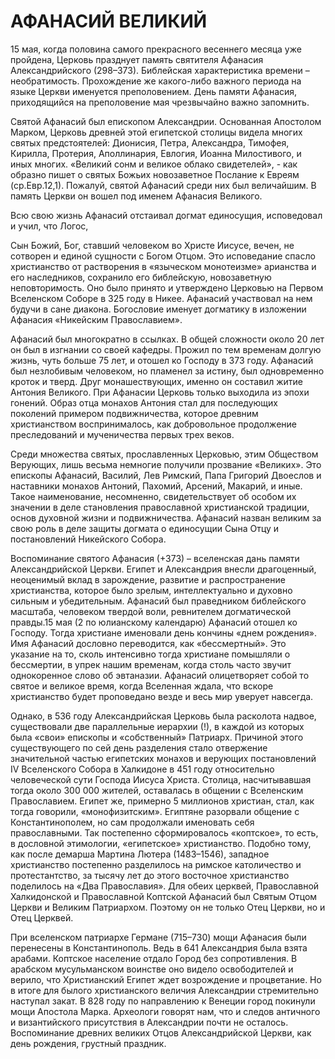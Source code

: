 # АФАНАСИЙ ВЕЛИКИЙ

15 мая, когда половина самого прекрасного весеннего месяца уже пройдена, Церковь празднует память святителя Афанасия Александрийского (298–373). Библейская характеристика времени – необратимость. Прохождение же какого-либо важного периода на языке Церкви именуется преполовением. День памяти Афанасия, приходящийся на преполовение мая чрезвычайно важно запомнить.

Святой Афанасий был епископом Александрии. Основанная Апостолом Марком, Церковь древней этой египетской столицы видела многих святых предстоятелей: Дионисия, Петра, Александра, Тимофея, Кирилла, Протерия, Аполлинария, Евлогия, Иоанна Милостивого, и иных многих. «Великий сонм и великое облако свидетелей», - как образно пишет о святых Божьих новозаветное Послание к Евреям (ср.Евр.12,1). Пожалуй, святой Афанасий среди них был величайшим. В память Церкви он вошел под именем Афанасия Великого.

Всю свою жизнь Афанасий отстаивал догмат единосущия, исповедовал и учил, что Логос,

Сын Божий, Бог, ставший человеком во Христе Иисусе, вечен, не сотворен и единой сущности с Богом Отцом. Это исповедание спасло христианство от растворения в «языческом монотеизме» арианства и его наследников, сохранило его библейскую, новозаветную неповторимость. Оно было принято и утверждено Церковью на Первом Вселенском Соборе в 325 году в Никее. Афанасий участвовал на нем будучи в сане диакона. Богословие именует догматику в изложении Афанасия «Никейским Православием».

Афанасий был многократно в ссылках. В общей сложности около 20 лет он был в изгнании со своей кафедры. Прожил по тем временам долгую жизнь, чуть больше 75 лет, и отошел ко Господу в 373 году. Афанасий был незлобивым человеком, но пламенел за истину, был одновременно кроток и тверд. Друг монашествующих, именно он составил житие Антония Великого. При Афанасии Церковь только выходила из эпохи гонений. Образ отца монахов Антония стал для последующих поколений примером подвижничества, которое древним христианством воспринималось, как добровольное продолжение преследований и мученичества первых трех веков.

Среди множества святых, прославленных Церковью, этим Обществом Верующих, лишь весьма немногие получили прозвание «Великих». Это епископы Афанасий, Василий, Лев Римский, Папа Григорий Двоеслов и наставники монахов Антоний, Пахомий, Арсений, Макарий, и иные. Такое наименование, несомненно, свидетельствует об особом их значении в деле становления православной христианской традиции, основ духовной жизни и подвижничества. Афанасий назван великим за свою роль в деле защиты догмата о единосущии Сына Отцу и постановлений Никейского Собора.

Воспоминание святого Афанасия (+373) – вселенская дань памяти Александрийской Церкви. Египет и Александрия внесли драгоценный, неоценимый вклад в зарождение, развитие и распространение христианства, которое было зрелым, интеллектуально и духовно сильным и убедительным. Афанасий был праведником библейского масштаба, человеком твердой воли, ревнителем догматической правды.15 мая (2 по юлианскому календарю) Афанасий отошел ко Господу. Тогда христиане именовали день кончины «днем рождения». Имя Афанасий дословно переводится, как «бессмертный». Это указание на то, сколь интенсивно тогда христиане помышляли о бессмертии, в упрек нашим временам, когда столь часто звучит однокоренное слово об эвтаназии. Афанасий олицетворяет собой то святое и великое время, когда Вселенная ждала, что вскоре христианство будет проповедано везде и весь мир уверует навсегда.

Однако, в 536 году Александрийская Церковь была расколота надвое, существовали две параллельные иерархии (!), в каждой из которых была «свои» епископы и «собственный» Патриарх. Причиной этого существующего по сей день разделения стало отвержение значительной частью египетских монахов и верующих постановлений IV Вселенского Собора в Халкидоне в 451 году относительно человеческой сути Господа Иисуса Христа. Столица, насчитывавшая тогда около 300 000 жителей, оставалась в общении с Вселенским Православием. Египет же, примерно 5 миллионов христиан, стал, как тогда говорили, «монофизитским». Египтяне разорвали общение с Константинополем, но сам продолжали именовать себя православными. Так постепенно сформировалось «коптское», то есть, в дословной этимологии, «египетское» христианство. Подобно тому, как после демарша Мартина Лютера (1483–1546), западное христианство постепенно разделилось на римское католичество и протестантство, за тысячу лет до этого восточное христианство поделилось на «Два Православия». Для обеих церквей, Православной Халкидонской и Православной Коптской Афанасий был Святым Отцом Церкви и Великим Патриархом. Поэтому он не только Отец Церкви, но и Отец Церквей.

При вселенском патриархе Германе (715–730) мощи Афанасия были перенесены в Константинополь. Ведь в 641 Александрия была взята арабами. Коптское население отдало Город без сопротивления. В арабском мусульманском воинстве оно видело освободителей и верило, что Христианский Египет ждет возрождение и процветание. Но в итоге для былого христианского величия Александрии стремительно наступал закат. В 828 году по направлению к Венеции город покинули мощи Апостола Марка. Археологи говорят нам, что и следов античного и византийского присутствия в Александрии почти не осталось. Воспоминание древних великих Отцов Александрийской Церкви, как день рождения, грустный праздник.
